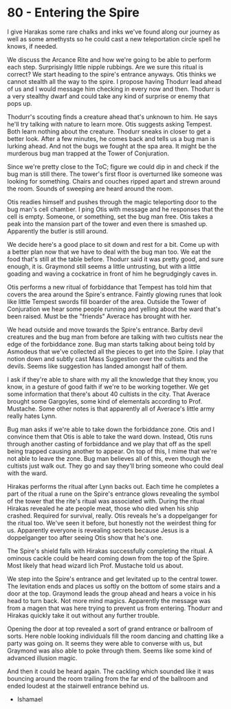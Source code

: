 # 80 - Entering the Spire

I give Harakas some rare chalks and inks we've found along our journey as well as some amethysts so he could cast a new teleportation circle spell he knows, if needed.

We discuss the Arcance Rite and how we're going to be able to perform each step. Surprisingly little nipple rubbings. Are we sure this ritual is correct? We start heading to the spire's entrance anyways. Otis thinks we cannot stealth all the way to the spire. I propose having Thodurr lead ahead of us and I would message him checking in every now and then. Thodurr is a very stealthy dwarf and could take any kind of surprise or enemy that pops up.

Thodurr's scouting finds a creature ahead that's unknown to him. He says he'll try talking with nature to learn more. Otis suggests asking Tempest. Both learn nothing about the creature. Thodurr sneaks in closer to get a better look. After a few minutes, he comes back and tells us a bug man is lurking ahead. And not the bugs we fought at the spa area. It might be the murderous bug man trapped at the Tower of Conjuration.

Since we're pretty close to the ToC; figure we could dip in and check if the bug man is still there. The tower's first floor is overturned like someone was looking for something. Chairs and couches ripped apart and strewn around the room. Sounds of sweeping are heard around the room.

Otis readies himself and pushes through the magic teleporting door to the bug man's cell chamber. I ping Otis with message and he responses that the cell is empty. Someone, or something, set the bug man free. Otis takes a peak into the mansion part of the tower and even there is smashed up. Apparently the butler is still around.

We decide here's a good place to sit down and rest for a bit. Come up with a better plan now that we have to deal with the bug man too. We eat the food that's still at the table before. Thodurr said it was pretty good, and sure enough, it is. Graymond still seems a little untrusting, but with a little goading and waving a cockatrice in front of him he begrudgingly caves in.

Otis performs a new ritual of forbiddance that Tempest has told him that covers the area around the Spire's entrance. Faintly glowing runes that look like little Tempest swords fill boarder of the area. Outside the Tower of Conjuration we hear some people running and yelling about the ward that's been raised. Must be the "friends" Averace has brought with her.

We head outside and move towards the Spire's entrance. Barby devil creatures and the bug man from before are talking with two cultists near the edge of the forbiddance zone. Bug man starts talking about being told by Asmodeus that we've collected all the pieces to get into the Spire. I play that notion down and subtly cast Mass Suggestion over the cultists and the devils. Seems like suggestion has landed amongst half of them.

I ask if they're able to share with my all the knowledge that they know, you know, in a gesture of good faith if we're to be working together. We get some information that there's about 40 cultists in the city. That Averace brought some Gargoyles, some kind of elementals according to Prof. Mustache. Some other notes is that apparently all of Averace's little army really hates Lynn.

Bug man asks if we're able to take down the forbiddance zone. Otis and I convince them that Otis is able to take the ward down. Instead, Otis runs through another casting of forbiddance and we play that off as the spell being trapped causing another to appear. On top of this, I mime that we're not able to leave the zone. Bug man believes all of this, even though the cultists just walk out. They go and say they'll bring someone who could deal with the ward.

Hirakas performs the ritual after Lynn backs out. Each time he completes a part of the ritual a rune on the Spire's entrance glows revealing the symbol of the tower that the rite's ritual was associated with. During the ritual Hirakas revealed he ate people meat, those who died when his ship crashed. Required for survival, really. Otis reveals he's a doppelganger for the ritual too. We've seen it before, but honestly not the weirdest thing for us. Apparently everyone is revealing secrets because Jesus is a doppelganger too after seeing Otis show that he's one.

The Spire's shield falls with Hirakas successfully completing the ritual. A ominous cackle could be heard coming down from the top of the Spire. Most likely that head wizard lich Prof. Mustache told us about.

We step into the Spire's entrance and get levitated up to the central tower. The levitation ends and places us softly on the bottom of some stairs and a door at the top. Graymond leads the group ahead and hears a voice in his head to turn back. Not more mind magics. Apparently the message was from a magen that was here trying to prevent us from entering. Thodurr and Hirakas quickly take it out without any further trouble.

Opening the door at top revealed a sort of grand entrance or ballroom of sorts. Here noble looking individuals fill the room dancing and chatting like a party was going on. It seems they were able to converse with us, but Graymond was also able to poke through them. Seems like some kind of advanced illusion magic.

And then it could be heard again. The cackling which sounded like it was bouncing around the room trailing from the far end of the ballroom and ended loudest at the stairwell entrance behind us.

- Ishamael